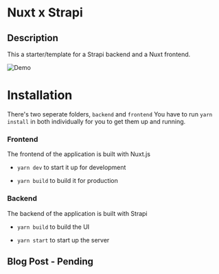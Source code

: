 # Nuxt x Strapi

## Description

This a starter/template for a Strapi backend and a Nuxt frontend.

![Demo](https://uca9d22cc187325f16dc39315bb6.previews.dropboxusercontent.com/p/thumb/AAttIwtZYb_xXl5Z-0Vfns1GKIprIs2H9yJIXPbcbaCiF2810apqPiQ9tkUWaYfdz31A7b_c7K7XswwNE-vN4_V3mZ570tw8ax9Jmg-tM-hlvPLdnrmcwiBAj0ry9qu1gHAPOQWXrxAo2Z-dA039DoePH0KkEnwBf7aRMopwGkTL498R7spG9sDWDM97mKAPhP7K3CA9oPEfQHs9OiW5tF9WujFhVFbMclyX1m3SxSp1FEnZ4cysRceMv9HvOQ85hyUIRNVjQx1aOLAWA3n5_uhaMCPAJ1c0WJgGyD0moPtCCzFBcek_Q34-hGy4A6RS7ncAxjQzXf4P4rqaiGRTmdNniJ4Abkn5nnFFWSUX8AY3yV1fnHanaV6esdDMKVH0_G8/p.png) 

# Installation

There's two seperate folders, `backend` and `frontend` You have to run `yarn install` in both individually for you to get them up and running.

### Frontend

The frontend of the application is built with Nuxt.js

- `yarn dev` to start it up for development

- `yarn build` to build it for production

### Backend

The backend of the application is built with Strapi

- `yarn build` to build the UI

- `yarn start` to start up the server

## Blog Post - Pending

